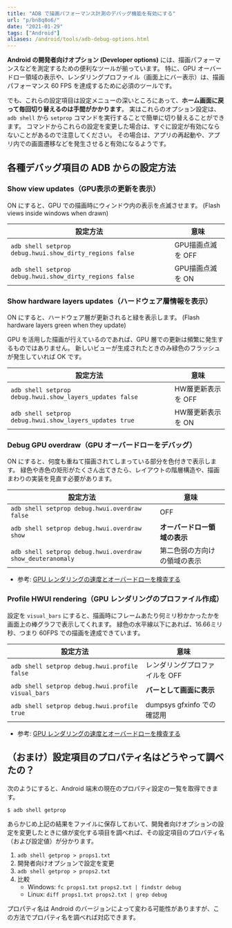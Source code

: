 ```yaml
---
title: "ADB で描画パフォーマンス計測のデバッグ機能を有効にする"
url: "p/bn8q8o6/"
date: "2021-01-29"
tags: ["Android"]
aliases: /android/tools/adb-debug-options.html
---
```


__Android の開発者向けオプション (Developer options)__ には、描画パフォーマンスなどを測定するための便利なツールが揃っています。
特に、GPU オーバードロー領域の表示や、レンダリングプロファイル（画面上にバー表示）は、描画パフォーマンス 60 FPS を達成するために必須のツールです。

でも、これらの設定項目は設定メニューの深いところにあって、__ホーム画面に戻って毎回切り替えるのは手間がかかります__。
実はこれらのオプション設定は、`adb shell` から `setprop` コマンドを実行することで簡単に切り替えることができます。
コマンドからこれらの設定を変更した場合は、すぐに設定が有効にならないことがあるので注意してください。
その場合は、アプリの再起動や、アプリ内での画面遷移などを発生させると有効になるようです。


各種デバッグ項目の ADB からの設定方法
----

### Show view updates（GPU表示の更新を表示）

ON にすると、GPU での描画時にウィンドウ内の表示を点滅させます。
(Flash views inside windows when drawn)

| 設定方法 | 意味 |
| ---- | ---- |
| `adb shell setprop debug.hwui.show_dirty_regions false` | GPU描画点滅を OFF |
| `adb shell setprop debug.hwui.show_dirty_regions false` | GPU描画点滅を ON |

### Show hardware layers updates（ハードウェア層情報を表示）

ON にすると、ハードウェア層が更新されると緑を表示します。
(Flash hardware layers green when they update)

GPU を活用した描画が行えているのであれば、GPU 層での更新は頻繁に発生するものではありません。
新しいビューが生成されたときのみ緑色のフラッシュが発生していれば OK です。

| 設定方法 | 意味 |
| ---- | ---- |
| `adb shell setprop debug.hwui.show_layers_updates false` | HW層更新表示を OFF |
| `adb shell setprop debug.hwui.show_layers_updates true` | HW層更新表示を ON |

### Debug GPU overdraw（GPU オーバードローをデバッグ）

ON にすると、何度も重ねて描画されてしまっている部分を色付きで表示します。
緑色や赤色の矩形がたくさん出てきたら、レイアウトの階層構造や、描画まわりの実装を見直す必要があります。

| 設定方法 | 意味 |
| ---- | ---- |
| `adb shell setprop debug.hwui.overdraw false` | OFF |
| `adb shell setprop debug.hwui.overdraw show` | __オーバードロー領域の表示__ |
| `adb shell setprop debug.hwui.overdraw show_deuteranomaly` | 第二色弱の方向けの領域の表示 |

- 参考: [GPU レンダリングの速度とオーバードローを検査する](https://developer.android.com/topic/performance/rendering/inspect-gpu-rendering?hl=ja)

### Profile HWUI rendering（GPU レンダリングのプロファイル作成）

設定を `visual_bars` にすると、描画時にフレームあたり何ミリ秒かかったかを画面上の棒グラフで表示してくれます。
緑色の水平線以下にあれば、16.66ミリ秒、つまり 60FPS での描画を達成できています。

| 設定方法 | 意味 |
| ---- | ---- |
| `adb shell setprop debug.hwui.profile false` | レンダリングプロファイルを OFF |
| `adb shell setprop debug.hwui.profile visual_bars` | __バーとして画面に表示__ |
| `adb shell setprop debug.hwui.profile true` | dumpsys gfxinfo での確認用 |

- 参考: [GPU レンダリングの速度とオーバードローを検査する](https://developer.android.com/topic/performance/rendering/inspect-gpu-rendering?hl=ja)


（おまけ）設定項目のプロパティ名はどうやって調べたの？
----

次のようにすると、Android 端末の現在のプロパティ設定の一覧を取得できます。

```console
$ adb shell getprop
```

あらかじめ上記の結果をファイルに保存しておいて、開発者向けオプションの設定を変更したときに値が変化する項目を調べれば、その設定項目のプロパティ名（および設定値）が分かります。

1. `adb shell getprop > props1.txt`
2. 開発者向けオプションで設定を変更
3. `adb shell getprop > props2.txt`
4. 比較
    - Windows: `fc props1.txt props2.txt | findstr debug`
    - Linux: `diff props1.txt props2.txt | grep debug`

プロパティ名は Android のバージョンによって変わる可能性がありますが、この方法でプロパティ名を調べれば対応できます。

